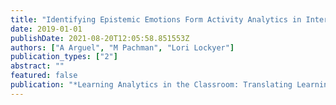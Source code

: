 ```yaml
---
title: "Identifying Epistemic Emotions Form Activity Analytics in Interactive Digital Learning Environments."
date: 2019-01-01
publishDate: 2021-08-20T12:05:58.851553Z
authors: ["A Arguel", "M Pachman", "Lori Lockyer"]
publication_types: ["2"]
abstract: ""
featured: false
publication: "*Learning Analytics in the Classroom: Translating Learning Analytics for łdots*"
---
```


